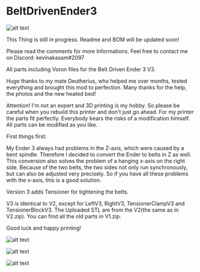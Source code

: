 # BeltDrivenEnder3
![alt text](https://github.com/kevinakasam/BeltDrivenEnder3/blob/main/BD_V3.jpg?raw=true)

This Thing is still in progress.
Readme and BOM will be updated soon!

Please read the comments for more Informations. Feel free to contact me on Discord: kevinakasam#2097

All parts including Voron files for the Belt Driven Ender 3 V3.


Huge thanks to my mate Deutherius, who helped me over months, tested everything and brought this mod to perfection. Many thanks for the help, the photos and the new heated bed!

Attention!
I'm not an expert and 3D printing is my hobby. So please be careful when you rebuild this printer and don't just go ahead. For my printer the parts fit perfectly.
Everybody bears the risks of a modification himself.
All parts can be modified as you like.

First things first:

My Ender 3 always had problems in the Z-axis, which were caused by a bent spindle. Therefore I decided to convert the Ender to belts in Z as well.
This conversion also solves the problem of a hanging x-axis on the right side. Because of the two belts, the two sides not only run synchronously, but can also be adjusted very precisely.
So if you have all these problems with the x-axis, this is a good solution.

Version 3 adds Tensioner for tightening the belts.

V3 is identical to V2, except for LeftV3, RightV3, TensionerClampV3 and TensionerBlockV3.
The Uploaded STL are from the V2(the same as in V2.zip). You can find all the old parts in V1.zip.

Good luck and happy printing!


![alt text](https://github.com/kevinakasam/BeltDrivenEnder3/blob/main/Pictures/IMG_3939.JPEG?raw=true)

![alt text](https://github.com/kevinakasam/BeltDrivenEnder3/blob/main/Pictures/RollerVersion.png?raw=true)

![alt text](https://github.com/kevinakasam/BeltDrivenEnder3/blob/main/Pictures/RailVersion.png)
